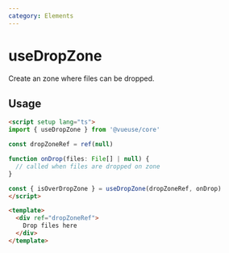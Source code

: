 ```yaml
---
category: Elements
---
```


# useDropZone

Create an zone where files can be dropped.

## Usage

```html
<script setup lang="ts">
import { useDropZone } from '@vueuse/core'

const dropZoneRef = ref(null)

function onDrop(files: File[] | null) {
  // called when files are dropped on zone
}

const { isOverDropZone } = useDropZone(dropZoneRef, onDrop)
</script>

<template>
  <div ref="dropZoneRef">
    Drop files here
  </div>
</template>
```

